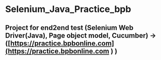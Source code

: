 # Selenium_Java_Practice_bpb

## Project for end2end test (Selenium Web Driver(Java), Page object model, Cucumber) -> ([https://practice.bpbonline.com](https://practice.bpbonline.com ) )
